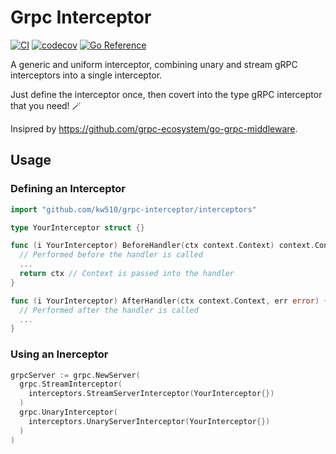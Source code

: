 # Grpc Interceptor
[![CI](https://github.com/kw510/grpc-interceptor/actions/workflows/ci.yml/badge.svg?branch=main)](https://github.com/kw510/grpc-interceptor/actions/workflows/ci.yml)
[![codecov](https://codecov.io/gh/kw510/grpc-interceptor/branch/main/graph/badge.svg?token=OD8ANI3KDK)](https://codecov.io/gh/kw510/grpc-interceptor)
[![Go Reference](https://pkg.go.dev/badge/github.com/kw510/grpc-interceptor.svg)](https://pkg.go.dev/github.com/kw510/grpc-interceptor)


A generic and uniform interceptor, combining unary and stream gRPC interceptors into a single interceptor.

Just define the interceptor once, then covert into the type gRPC interceptor that you need! 🪄

Insipred by https://github.com/grpc-ecosystem/go-grpc-middleware.

## Usage

### Defining an Interceptor
```go
import "github.com/kw510/grpc-interceptor/interceptors"

type YourInterceptor struct {}

func (i YourInterceptor) BeforeHandler(ctx context.Context) context.Context {
  // Performed before the handler is called
  ...
  return ctx // Context is passed into the handler
}

func (i YourInterceptor) AfterHandler(ctx context.Context, err error) {
  // Performed after the handler is called
  ...
}
```

### Using an Inerceptor
```go
grpcServer := grpc.NewServer(
  grpc.StreamInterceptor(
    interceptors.StreamServerInterceptor(YourInterceptor{})
  )
  grpc.UnaryInterceptor(
    interceptors.UnaryServerInterceptor(YourInterceptor{})
  )
)
```
